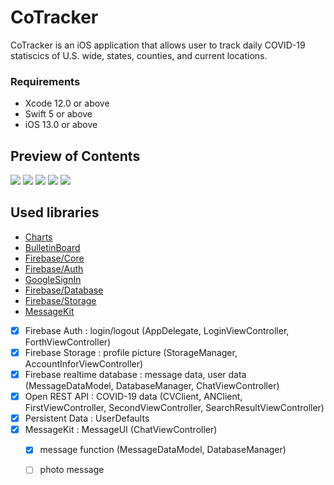 # CoTracker

CoTracker is an iOS application that allows user to track daily COVID-19 statiscics of U.S. wide, states, counties, and current locations. 

### Requirements

* Xcode 12.0 or above
* Swift 5 or above
* iOS 13.0 or above

## Preview of Contents

![](https://imgur.com/0kz2fPy)
![](https://imgur.com/gChzZ5w)
![](https://imgur.com/VGociE1)
![](https://imgur.com/y8sIFbR)
![](https://imgur.com/WHL4O4R)

## Used libraries

* [Charts](https://cocoapods.org/pods/charts)
* [BulletinBoard](https://cocoapods.org/pods/BulletinBoard)
* [Firebase/Core](https://cocoapods.org/pods/FirebaseCore)
* [Firebase/Auth](https://cocoapods.org/pods/FirebaseAuth)
* [GoogleSignIn](https://cocoapods.org/pods/GoogleSignIn)
* [Firebase/Database](https://cocoapods.org/pods/FirebaseDatabase)
* [Firebase/Storage](https://cocoapods.org/pods/FirebaseStorage)
* [MessageKit](https://cocoapods.org/pods/MessageKit)


- [x] Firebase Auth : login/logout (AppDelegate, LoginViewController, ForthViewController)
- [x] Firebase Storage : profile picture (StorageManager, AccountInforViewController)
- [x] Firebase realtime database : message data, user data (MessageDataModel, DatabaseManager, ChatViewController)
- [x] Open REST API : COVID-19 data (CVClient, ANClient, FirstViewController, SecondViewController, SearchResultViewController)
- [x] Persistent Data : UserDefaults 
- [x] MessageKit : MessageUI (ChatViewController)
    - [x] message function (MessageDataModel, DatabaseManager)
    - [ ] photo message


